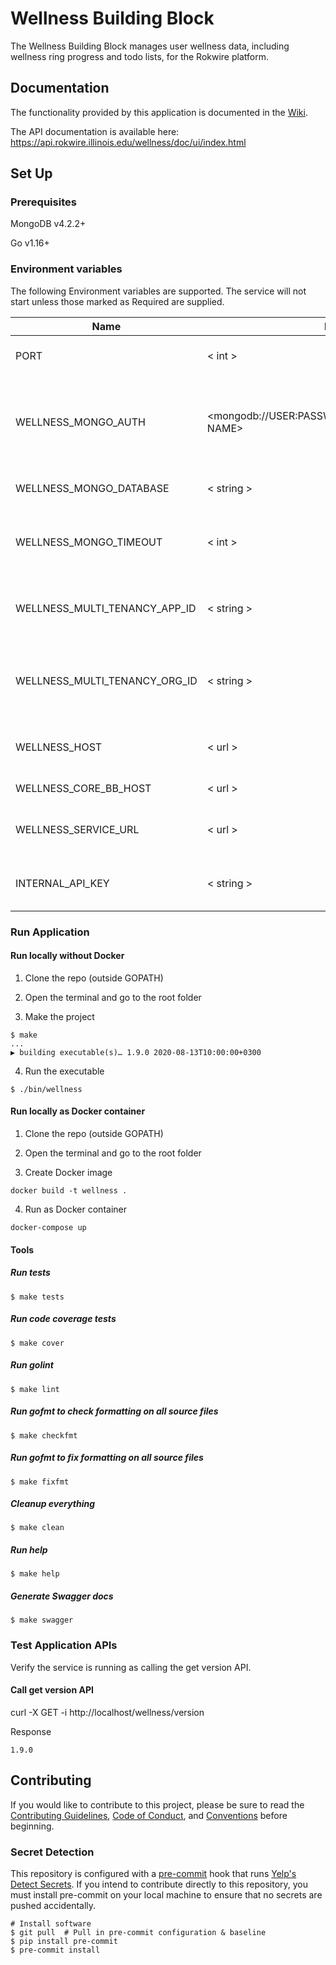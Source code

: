 # Wellness Building Block

The Wellness Building Block manages user wellness data, including wellness ring progress and todo lists, for the Rokwire platform.

## Documentation
The functionality provided by this application is documented in the [Wiki](https://github.com/rokwire/wellness-building-block/wiki).

The API documentation is available here: https://api.rokwire.illinois.edu/wellness/doc/ui/index.html

## Set Up

### Prerequisites

MongoDB v4.2.2+

Go v1.16+

### Environment variables
The following Environment variables are supported. The service will not start unless those marked as Required are supplied.

Name|Format|Required|Description
---|---|---|---
PORT | < int > | yes | Port to be used by this application
WELLNESS_MONGO_AUTH | <mongodb://USER:PASSWORD@HOST:PORT/DATABASE NAME> | yes | MongoDB authentication string. The user must have read/write privileges.
WELLNESS_MONGO_DATABASE | < string > | yes | MongoDB database name
WELLNESS_MONGO_TIMEOUT | < int > | no | MongoDB timeout in milliseconds. Defaults to 500.
WELLNESS_MULTI_TENANCY_APP_ID | < string > | yes | Application ID for migrating existing data to multi-tenancy
WELLNESS_MULTI_TENANCY_ORG_ID | < string > | yes | Organization ID for migrating existing data to multi-tenancy
WELLNESS_HOST | < url > | yes | URL where this application is being hosted
WELLNESS_CORE_BB_HOST | < url > | yes | Core BB host URL
WELLNESS_SERVICE_URL | < url > | yes | URL where this application is being hosted
INTERNAL_API_KEY | < string > | yes | Internal API key for invocation by other BBs

### Run Application

#### Run locally without Docker

1. Clone the repo (outside GOPATH)

2. Open the terminal and go to the root folder
  
3. Make the project  
```
$ make
...
▶ building executable(s)… 1.9.0 2020-08-13T10:00:00+0300
```

4. Run the executable
```
$ ./bin/wellness
```

#### Run locally as Docker container

1. Clone the repo (outside GOPATH)

2. Open the terminal and go to the root folder
  
3. Create Docker image  
```
docker build -t wellness .
```
4. Run as Docker container
```
docker-compose up
```

#### Tools

##### Run tests
```
$ make tests
```

##### Run code coverage tests
```
$ make cover
```

##### Run golint
```
$ make lint
```

##### Run gofmt to check formatting on all source files
```
$ make checkfmt
```

##### Run gofmt to fix formatting on all source files
```
$ make fixfmt
```

##### Cleanup everything
```
$ make clean
```

##### Run help
```
$ make help
```

##### Generate Swagger docs
```
$ make swagger
```

### Test Application APIs

Verify the service is running as calling the get version API.

#### Call get version API

curl -X GET -i http://localhost/wellness/version

Response
```
1.9.0
```

## Contributing
If you would like to contribute to this project, please be sure to read the [Contributing Guidelines](CONTRIBUTING.md), [Code of Conduct](CODE_OF_CONDUCT.md), and [Conventions](CONVENTIONS.md) before beginning.

### Secret Detection
This repository is configured with a [pre-commit](https://pre-commit.com/) hook that runs [Yelp's Detect Secrets](https://github.com/Yelp/detect-secrets). If you intend to contribute directly to this repository, you must install pre-commit on your local machine to ensure that no secrets are pushed accidentally.

```
# Install software 
$ git pull  # Pull in pre-commit configuration & baseline 
$ pip install pre-commit 
$ pre-commit install
```